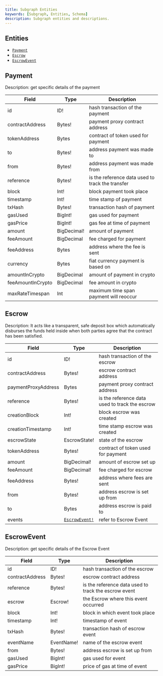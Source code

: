 ```yaml
---
title: Subgraph Entities
keywords: [Subgraph, Entities, Schema]
description: Subgraph entities and descriptions.
---
```


## Entities

- [`Payment`](#payment)
- [`Escrow`](#escrow)
- [`EscrowEvent`](#escrowevent)

## Payment

Description: get specific details of the payment

| Field             | Type        | Description                                      |
| ----------------- | ----------- | ------------------------------------------------ |
| id                | ID!         | hash transaction of the payment                  |
| contractAddress   | Bytes!      | payment proxy contract address                   |
| tokenAddress      | Bytes       | contract of token used for payment               |
| to                | Bytes!      | address payment was made to                      |
| from              | Bytes!      | address payment was made from                    |
| reference         | Bytes!      | is the reference data used to track the transfer |
| block             | Int!        | block payment took place                         |
| timestamp         | Int!        | time stamp of payment                            |
| txHash            | Bytes!      | transaction hash of payment                      |
| gasUsed           | BigInt!     | gas used for payment                             |
| gasPrice          | BigInt!     | gas fee at time of payment                       |
| amount            | BigDecimal! | amount of payment                                |
| feeAmount         | BigDecimal  | fee charged for payment                          |
| feeAddress        | Bytes       | address where the fee is sent                    |
| currency          | Bytes       | fiat currency payment is based on                |
| amountInCrypto    | BigDecimal  | amount of payment in crypto                      |
| feeAmountInCrypto | BigDecimal  | fee amount in crypto                             |
| maxRateTimespan   | Int         | maximum time span payment will reoccur           |

## Escrow

Description: It acts like a transparent, safe deposit box which automatically disburses the funds held inside when both parties agree that the contract has been satisfied.

| Field               | Type                           | Description                                    |
| ------------------- | ------------------------------ | ---------------------------------------------- |
| id                  | ID!                            | hash transaction of the escrow                 |
| contractAddress     | Bytes!                         | escrow contract address                        |
| paymentProxyAddress | Bytes                          | payment proxy contract address                 |
| reference           | Bytes!                         | is the reference data used to track the escrow |
| creationBlock       | Int!                           | block escrow was created                       |
| creationTimestamp   | Int!                           | time stamp escrow was created                  |
| escrowState         | EscrowState!                   | state of the escrow                            |
| tokenAddress        | Bytes!                         | contract of token used for payment             |
| amount              | BigDecimal!                    | amount of escrow set up                        |
| feeAmount           | BigDecimal!                    | fee charged for escrow                         |
| feeAddress          | Bytes!                         | address where fees are sent                    |
| from                | Bytes!                         | address escrow is set up from                  |
| to                  | Bytes                          | address escrow is paid to                      |
| events              | [`EscrowEvent!`](#escrowevent) | refer to Escrow Event                          |

## EscrowEvent

Description: get specific details of the Escrow Event

| Field           | Type       | Description                                          |
| --------------- | ---------- | ---------------------------------------------------- |
| id              | ID!        | hash transaction of the escrow                       |
| contractAddress | Bytes!     | escrow contract address                              |
| reference       | Bytes!     | is the reference data used to track the escrow event |
| escrow          | Escrow!    | the Escrow where this event occurred                 |
| block           | Int!       | block in which event took place                      |
| timestamp       | Int!       | timestamp of event                                   |
| txHash          | Bytes!     | transaction hash of escrow event                     |
| eventName       | EventName! | name of the escrow event                             |
| from            | Bytes!     | address escrow is set up from                        |
| gasUsed         | BigInt!    | gas used for event                                   |
| gasPrice        | BigInt!    | price of gas at time of event                        |
